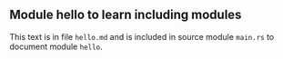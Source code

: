 ## Module hello to learn including modules

This text is in file `hello.md`
and is included in source module `main.rs`
to document module `hello`.

